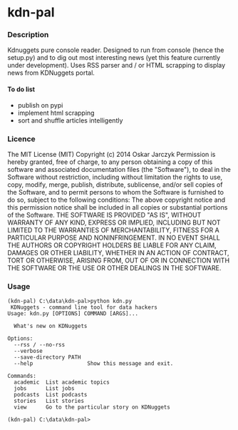 kdn-pal
=======

### Description

Kdnuggets pure console reader. Designed to run from console (hence the setup.py) and to dig out most interesting news (yet this feature currently under development). Uses RSS parser and / or HTML scrapping to display news from KDNuggets portal.

#### To do list

* publish on pypi
* implement html scrapping
* sort and shuffle articles intelligently

### Licence

The MIT License (MIT)
Copyright (c) 2014 Oskar Jarczyk
Permission is hereby granted, free of charge, to any person obtaining a copy
of this software and associated documentation files (the "Software"), to deal
in the Software without restriction, including without limitation the rights
to use, copy, modify, merge, publish, distribute, sublicense, and/or sell
copies of the Software, and to permit persons to whom the Software is
furnished to do so, subject to the following conditions:
The above copyright notice and this permission notice shall be included in all
copies or substantial portions of the Software.
THE SOFTWARE IS PROVIDED "AS IS", WITHOUT WARRANTY OF ANY KIND, EXPRESS OR
IMPLIED, INCLUDING BUT NOT LIMITED TO THE WARRANTIES OF MERCHANTABILITY,
FITNESS FOR A PARTICULAR PURPOSE AND NONINFRINGEMENT. IN NO EVENT SHALL THE
AUTHORS OR COPYRIGHT HOLDERS BE LIABLE FOR ANY CLAIM, DAMAGES OR OTHER
LIABILITY, WHETHER IN AN ACTION OF CONTRACT, TORT OR OTHERWISE, ARISING FROM,
OUT OF OR IN CONNECTION WITH THE SOFTWARE OR THE USE OR OTHER DEALINGS IN THE
SOFTWARE.

### Usage

```
(kdn-pal) C:\data\kdn-pal>python kdn.py
 KDNuggets - command line tool for data hackers
Usage: kdn.py [OPTIONS] COMMAND [ARGS]...

  What's new on KDNuggets

Options:
  --rss / --no-rss
  --verbose
  --save-directory PATH
  --help                 Show this message and exit.

Commands:
  academic  List academic topics
  jobs      List jobs
  podcasts  List podcasts
  stories   List stories
  view      Go to the particular story on KDNuggets

(kdn-pal) C:\data\kdn-pal>
```
